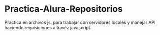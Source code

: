 # Practica-Alura-Repositorios
Practica en archivos js. para trabajar con servidores locales y manejar API haciendo requisiciones a travéz javascript.
